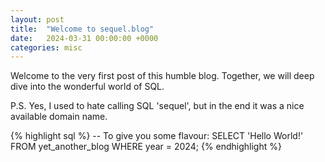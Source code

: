 ```yaml
---
layout: post
title:  "Welcome to sequel.blog"
date:   2024-03-31 00:00:00 +0000
categories: misc
---
```


Welcome to the very first post of this humble blog.
Together, we will deep dive into the wonderful world of SQL.

P.S. Yes, I used to hate calling SQL 'sequel', but in the end it was a nice available domain name.

{% highlight sql %}
-- To give you some flavour:
SELECT 'Hello World!'
FROM yet_another_blog
WHERE year = 2024;
{% endhighlight %}